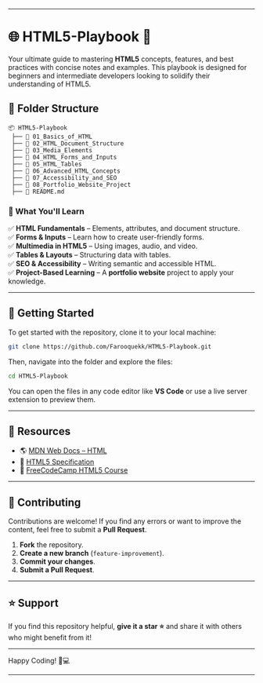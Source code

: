 
---

# 🌐 HTML5-Playbook 🚀  

Your ultimate guide to mastering **HTML5** concepts, features, and best practices with concise notes and examples. This playbook is designed for beginners and intermediate developers looking to solidify their understanding of HTML5.  

## 📂 Folder Structure  

```
📦 HTML5-Playbook  
 ├── 📁 01_Basics_of_HTML  
 ├── 📁 02_HTML_Document_Structure  
 ├── 📁 03_Media_Elements  
 ├── 📁 04_HTML_Forms_and_Inputs  
 ├── 📁 05_HTML_Tables  
 ├── 📁 06_Advanced_HTML_Concepts  
 ├── 📁 07_Accessibility_and_SEO  
 ├── 📁 08_Portfolio_Website_Project  
 ├── 📄 README.md  
```

### 📌 What You'll Learn  

✅ **HTML Fundamentals** – Elements, attributes, and document structure.  
✅ **Forms & Inputs** – Learn how to create user-friendly forms.  
✅ **Multimedia in HTML5** – Using images, audio, and video.  
✅ **Tables & Layouts** – Structuring data with tables.  
✅ **SEO & Accessibility** – Writing semantic and accessible HTML.  
✅ **Project-Based Learning** – A **portfolio website** project to apply your knowledge.  

---

## 🚀 Getting Started  

To get started with the repository, clone it to your local machine:  

```sh
git clone https://github.com/Farooquekk/HTML5-Playbook.git
```

Then, navigate into the folder and explore the files:  

```sh
cd HTML5-Playbook
```

You can open the files in any code editor like **VS Code** or use a live server extension to preview them.  

---

## 📖 Resources  

- 🌎 [MDN Web Docs – HTML](https://developer.mozilla.org/en-US/docs/Web/HTML)  
- 📘 [HTML5 Specification](https://html.spec.whatwg.org/)  
- 🎥 [FreeCodeCamp HTML5 Course](https://www.freecodecamp.org/)  

---

## 🎯 Contributing  

Contributions are welcome! If you find any errors or want to improve the content, feel free to submit a **Pull Request**.  

1. **Fork** the repository.  
2. **Create a new branch** (`feature-improvement`).  
3. **Commit your changes**.  
4. **Submit a Pull Request**.  

---

## ⭐ Support  

If you find this repository helpful, **give it a star ⭐** and share it with others who might benefit from it!  

---

Happy Coding! 🚀💻  

---

